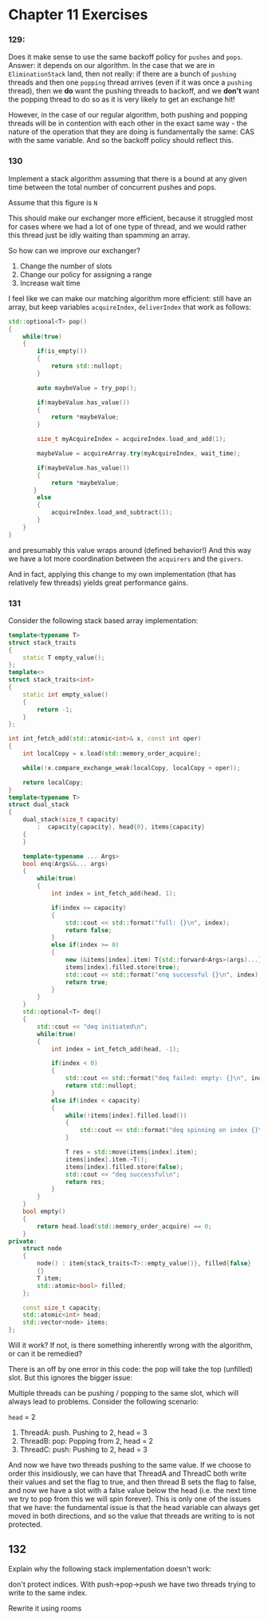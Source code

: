 # Chapter 11 Exercises

### 129:

Does it make sense to use the same backoff policy for `pushes` and `pops`. Answer: it depends on our algorithm. In the case that we are in `EliminationStack` land, then not really: if there are a bunch of `pushing` threads and then one `popping` thread arrives (even if it was once a `pushing` thread), then we __do__ want the pushing threads to backoff, and we __don't__ want the popping thread to do so as it is very likely to get an exchange hit!

However, in the case of our regular algorithm, both pushing and popping threads will be in contention with each other in the exact same way - the nature of the operation that they are doing is fundamentally the same: CAS with the same variable. And so the backoff policy should reflect this.

### 130

Implement a stack algorithm assuming that there is a bound at any given time between the total number of concurrent pushes and pops. 

Assume that this figure is `N`

This should make our exchanger more efficient, because it struggled most for cases where we had a lot of one type of thread, and we would rather this thread just be idly waiting than spamming an array.

So how can we improve our exchanger? 
1. Change the number of slots
2. Change our policy for assigning a range
3. Increase wait time

I feel like we can make our matching algorithm more efficient: still have an array, but keep variables `acquireIndex`, `deliverIndex` that work as follows:

```cpp
std::optional<T> pop()
{
    while(true)
    {
        if(is_empty())
        {
            return std::nullopt;
        }

        auto maybeValue = try_pop();

        if(maybeValue.has_value())
        {
            return *maybeValue;
        }

        size_t myAcquireIndex = acquireIndex.load_and_add(1);

        maybeValue = acquireArray.try(myAcquireIndex, wait_time);

        if(maybeValue.has_value())
        {
            return *maybeValue;
       }
        else
        {
            acquireIndex.load_and_subtract(1);
        }
    }
}
```

and presumably this value wraps around (defined behavior!) And this way we have a lot more coordination between the `acquirers` and the `givers`.

And in fact, applying this change to my own implementation (that has relatively few threads) yields great performance gains.

### 131

Consider the following stack based array implementation:

```cpp
template<typename T>
struct stack_traits
{
    static T empty_value();
};
template<>
struct stack_traits<int>
{
    static int empty_value()
    {
        return -1;
    }
};

int int_fetch_add(std::atomic<int>& x, const int oper)
{
    int localCopy = x.load(std::memory_order_acquire);

    while(!x.compare_exchange_weak(localCopy, localCopy + oper));

    return localCopy;
}
template<typename T>
struct dual_stack
{
    dual_stack(size_t capacity)
        :  capacity{capacity}, head{0}, items{capacity}
    {
    }

    template<typename ... Args>
    bool enq(Args&&... args)
    {
        while(true)
        {
            int index = int_fetch_add(head, 1);

            if(index >= capacity)
            {
                std::cout << std::format("full: {}\n", index);
                return false;
            }
            else if(index >= 0)
            {
                new (&items[index].item) T{std::forward<Args>(args)...};
                items[index].filled.store(true);
                std::cout << std::format("enq successful {}\n", index);
                return true;
            }
        }
    }
    std::optional<T> deq()
    {
        std::cout << "deq initiated\n";
        while(true)
        {
            int index = int_fetch_add(head, -1);

            if(index < 0)
            {
                std::cout << std::format("deq failed: empty: {}\n", index);
                return std::nullopt;
            }
            else if(index < capacity)
            {
                while(!items[index].filled.load())
                {
                    std::cout << std::format("deq spinning on index {}\n", index);
                }

                T res = std::move(items[index].item);
                items[index].item.~T();
                items[index].filled.store(false);
                std::cout << "deq successful\n";
                return res;
            }
        }
    }
    bool empty()
    {
        return head.load(std::memory_order_acquire) == 0;
    }
private:
    struct node
    {
        node() : item{stack_traits<T>::empty_value()}, filled{false}
        {}
        T item;
        std::atomic<bool> filled;
    };

    const size_t capacity;
    std::atomic<int> head;
    std::vector<node> items;
};
```

Will it work? If not, is there something inherently wrong with the algorithm, or can it be remedied?

There is an off by one error in this code: the pop will take the top (unfilled) slot. But this ignores the bigger issue:

Multiple threads can be pushing / popping to the same slot, which will always lead to problems. Consider the following scenario:

`head` = 2

1. ThreadA: push. Pushing to 2, head = 3
2. ThreadB: pop: Popping from 2, head = 2
3. ThreadC: push: Pushing to 2, head = 3

And now we have two threads pushing to the same value. If we choose to order this insidiously, we can have that ThreadA and ThreadC both write their values and set the flag to true, and then thread B sets the flag to false, and now we have a slot with a false value below the head (i.e. the next time we try to pop from this we will spin forever). This is only one of the issues that we have: the fundamental issue is that the head variable can always get moved in both directions, and so the value that threads are writing to is not protected.

## 132

Explain why the following stack implementation doesn't work:

don't protect indices. With push->pop->push we have two threads trying to write to the same index.

Rewrite it using rooms


